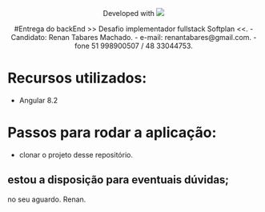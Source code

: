 <p align="center">Developed with <img src="https://angular.io/assets/images/logos/angular/logo-nav@2x.png"></p>

<p align="center">
#Entrega do backEnd >> Desafio implementador fullstack Softplan <<.
 - Candidato: Renan Tabares Machado.
 - e-mail: renantabares@gmail.com.
 - fone 51 998900507 / 48 33044753.
</p>

# Recursos utilizados:
- Angular 8.2

# Passos para rodar a aplicação:
- clonar o projeto desse repositório.


## estou a disposição para eventuais dúvidas;
no seu aguardo.
Renan.
